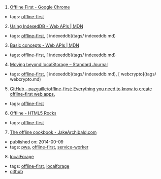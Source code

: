 1. [Offline First - Google Chrome](https://developer.chrome.com/apps/offline_apps)
  * tags: [offline-first](tags/offline-first.md)
2. [Using IndexedDB - Web APIs | MDN](https://developer.mozilla.org/en-US/docs/Web/API/IndexedDB_API/Using_IndexedDB)
  * tags: [offline-first](tags/offline-first.md), [ indexeddb](tags/ indexeddb.md)
3. [Basic concepts - Web APIs | MDN](https://developer.mozilla.org/en-US/docs/Web/API/IndexedDB_API/Basic_Concepts_Behind_IndexedDB)
  * tags: [offline-first](tags/offline-first.md), [ indexeddb](tags/ indexeddb.md)
4. [Moving beyond localStorage – Standard Journal](https://journal.standardnotes.org/moving-beyond-localstorage-991e3695be15)
  * tags: [offline-first](tags/offline-first.md), [ indexeddb](tags/ indexeddb.md), [ webcrypto](tags/ webcrypto.md)
5. [GitHub - pazguille/offline-first: Everything you need to know to create offline-first web apps.](https://github.com/pazguille/offline-first)
  * tags: [offline-first](tags/offline-first.md)
6. [Offline - HTML5 Rocks](https://www.html5rocks.com/en/features/offline)
  * tags: [offline-first](tags/offline-first.md)
7. [The offline cookbook - JakeArchibald.com](https://jakearchibald.com/2014/offline-cookbook/)
  * published on: 2014-00-09
  * tags: [pwa](tags/pwa.md), [offline-first](tags/offline-first.md), [service-worker](tags/service-worker.md)
8. [localForage](https://localforage.github.io/localForage/)
  * tags: [offline-first](tags/offline-first.md), [localforage](tags/localforage.md)
  * [github](https://github.com/localForage/localForage)
